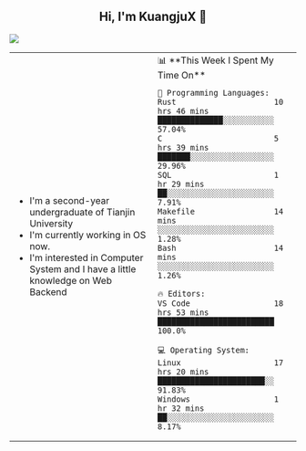 <h2 align="center"> Hi, I'm KuangjuX 👋 </h2>
<p><img src="https://w.wallhaven.cc/full/nz/wallhaven-nz1e8j.jpg"></p>
<table>
    <tr>
        <td valign="center" width="50%">
            <ul>
                <li>I'm a second-year undergraduate of Tianjin University</li>
                <li>I'm currently working in OS now.</li>
                <li>I'm interested in Computer System and I have a little knowledge on Web Backend</li>
            </ul>
        </td>
       <td valign="top" width="50%">
<!--START_SECTION:waka-->
📊 **This Week I Spent My Time On** 

```text
💬 Programming Languages: 
Rust                     10 hrs 46 mins      ██████████████░░░░░░░░░░░   57.04% 
C                        5 hrs 39 mins       ███████░░░░░░░░░░░░░░░░░░   29.96% 
SQL                      1 hr 29 mins        ██░░░░░░░░░░░░░░░░░░░░░░░   7.91% 
Makefile                 14 mins             ░░░░░░░░░░░░░░░░░░░░░░░░░   1.28% 
Bash                     14 mins             ░░░░░░░░░░░░░░░░░░░░░░░░░   1.26%

🔥 Editors: 
VS Code                  18 hrs 53 mins      █████████████████████████   100.0%

💻 Operating System: 
Linux                    17 hrs 20 mins      ███████████████████████░░   91.83% 
Windows                  1 hr 32 mins        ██░░░░░░░░░░░░░░░░░░░░░░░   8.17%

```


<!--END_SECTION:waka-->
</td></tr>
</table>


